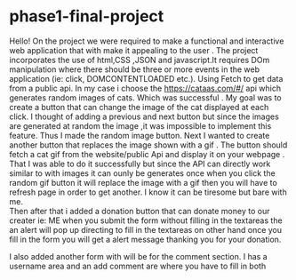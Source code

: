 # phase1-final-project
Hello! 
On the project we were required to make a functional and interactive web application that with make it appealing to the user . 
The project incorporates the use of html,CSS ,JSON and javascript.It requires DOm manipulation where there should be three or more events in the web application (ie: click, DOMCONTENTLOADED etc.).
Using Fetch to get data from a public api. In my case i choose the https://cataas.com/#/ api which generates random images of cats. Which was successful . 
My goal was to create a button that can change the image of the cat displayed at each click. I thought of adding a previous and next button but since the images are generated at random the image ,it was impossible to implement this feature. Thus I made the random image button. 
Next I wanted to create another button that replaces the 
image shown with a gif . The button should fetch  a cat gif from the website/public Api and display it on your webpage . That I was able to do it successfully but since the API can directly work similar to with images it can ounly be generates once when you click the random gif button it will replace the image with a gif then you will have to refresh page in order to get another. I know it can be tiresome but bare with me.  
Then after that i added a donation button that can donate money to our creater ie: ME when you submit the form without filling in the textareas the an alert will pop up directing to fill in the textareas on other hand once you fill in the form you will get a alert message thanking you for your donation. 

I also added another form with will be for the comment section. I has a username area and an add comment are where you have to fill in both